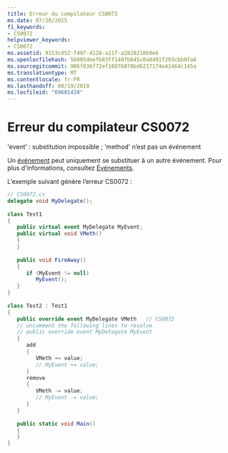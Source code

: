 ```yaml
---
title: Erreur du compilateur CS0072
ms.date: 07/20/2015
f1_keywords:
- CS0072
helpviewer_keywords:
- CS0072
ms.assetid: 9153cd52-f497-4128-a11f-a2820218b0e6
ms.openlocfilehash: 56005deefb83ff140fb645c0a8491f293cbb0fa8
ms.sourcegitcommit: 986f836f72ef10876878bd6217174e41464c145a
ms.translationtype: MT
ms.contentlocale: fr-FR
ms.lasthandoff: 08/19/2019
ms.locfileid: "69601428"
---
```

# <a name="compiler-error-cs0072"></a>Erreur du compilateur CS0072
'event' : substitution impossible ; 'method' n’est pas un événement  
  
 Un [événement](../language-reference/keywords/event.md) peut uniquement se substituer à un autre événement. Pour plus d'informations, consultez [Événements](../programming-guide/events/index.md).  
  
 L’exemple suivant génère l’erreur CS0072 :  
  
```csharp  
// CS0072.cs  
delegate void MyDelegate();  
  
class Test1  
{  
   public virtual event MyDelegate MyEvent;  
   public virtual void VMeth()  
   {  
   }  
  
   public void FireAway()  
   {  
      if (MyEvent != null)  
         MyEvent();  
   }  
}  
  
class Test2 : Test1  
{  
   public override event MyDelegate VMeth   // CS0072  
   // uncomment the following lines to resolve  
   // public override event MyDelegate MyEvent  
   {  
      add  
      {  
         VMeth += value;  
         // MyEvent += value;  
      }  
      remove  
      {  
         VMeth -= value;  
         // MyEvent -= value;  
      }  
   }  
  
   public static void Main()  
   {  
   }  
}  
```
